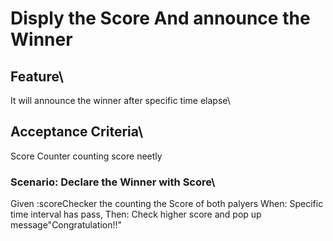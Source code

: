 # Disply the Score And announce the Winner

## Feature\
It will announce the winner after specific time elapse\

## Acceptance Criteria\
Score Counter counting score neetly

### Scenario: Declare the Winner with Score\
  Given :scoreChecker the counting the Score of both palyers
  When: Specific time interval has pass,
  Then: Check higher score and pop up message"Congratulation!!"
